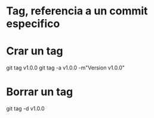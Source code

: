# Tag, referencia a un commit especifico

# Crar un tag

git tag v1.0.0
git tag -a v1.0.0 -m"Version v1.0.0"

# Borrar un tag
git tag -d v1.0.0